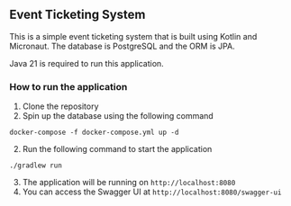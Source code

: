 ## Event Ticketing System

This is a simple event ticketing system that is built using Kotlin and Micronaut.
The database is PostgreSQL and the ORM is JPA.

Java 21 is required to run this application.

### How to run the application
1. Clone the repository
2. Spin up the database using the following command
```shell
docker-compose -f docker-compose.yml up -d
```
2. Run the following command to start the application
```shell
./gradlew run
```
3. The application will be running on `http://localhost:8080`
4. You can access the Swagger UI at `http://localhost:8080/swagger-ui`
